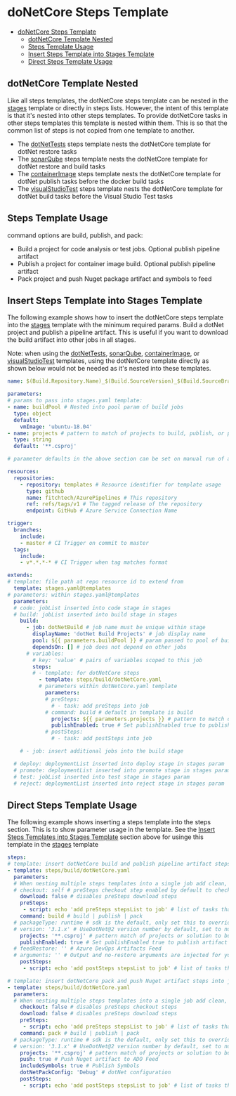 # doNetCore Steps Template

- [doNetCore Steps Template](#donetcore-steps-template)
  - [dotNetCore Template Nested](#dotnetcore-template-nested)
  - [Steps Template Usage](#steps-template-usage)
  - [Insert Steps Template into Stages Template](#insert-steps-template-into-stages-template)
  - [Direct Steps Template Usage](#direct-steps-template-usage)

## dotNetCore Template Nested

Like all steps templates, the dotNetCore steps template can be nested in the [stages](../../stages.md) template or directly in steps lists. However, the intent of this template is that it's nested into other steps templates. To provide dotNetCore tasks in other steps templates this template is nested within them. This is so that the common list of steps is not copied from one template to another.

- The [dotNetTests](./../code/dotNetTests.md) steps template nests the dotNetCore template for dotNet restore tasks
- The [sonarQube](./../code/sonarQube.md) steps template nests the dotNetCore template for dotNet restore and build tasks
- The [containerImage](containerImage.md) steps template nests the dotNetCore template for dotNet publish tasks before the docker build tasks
- The [visualStudioTest](./../test/visualStudioTest.md) steps template nests the dotNetCore template for dotNet build tasks before the Visual Studio Test tasks

## Steps Template Usage

command options are build, publish, and pack:

- Build a project for code analysis or test jobs. Optional publish pipeline artifact
- Publish a project for container image build. Optional publish pipeline artifact
- Pack project and push Nuget package artifact and symbols to feed

## Insert Steps Template into Stages Template

The following example shows how to insert the dotNetCore steps template into the [stages](../../stages.md) template with the minimum required params. Build a dotNet project and publish a pipeline artifact. This is useful if you want to download the build artifact into other jobs in all stages.

Note: when using the [dotNetTests](./../code/dotNetTests.md), [sonarQube](../code/sonarQube.md), [containerImage](containerImage.md), or [visualStudioTest](./../test/visualStudioTest.md) templates, using the dotNetCore template directly as shown below would not be needed as it's nested into these templates.

```yml
name: $(Build.Repository.Name)_$(Build.SourceVersion)_$(Build.SourceBranchName) # name is the format for $(Build.BuildNumber)

parameters:
# params to pass into stages.yaml template:
- name: buildPool # Nested into pool param of build jobs
  type: object
  default:
    vmImage: 'ubuntu-18.04'
- name: projects # pattern to match of projects to build, publish, or pack
  type: string
  default: '**.csproj'

# parameter defaults in the above section can be set on manual run of a pipeline to override

resources:
  repositories:
    - repository: templates # Resource identifier for template usage
      type: github
      name: fitchtech/AzurePipelines # This repository
      ref: refs/tags/v1 # The tagged release of the repository
      endpoint: GitHub # Azure Service Connection Name

trigger:
  branches:
    include:
    - master # CI Trigger on commit to master
  tags:
    include:
    - v*.*.*-* # CI Trigger when tag matches format

extends:
# template: file path at repo resource id to extend from
  template: stages.yaml@templates
# parameters: within stages.yaml@templates
  parameters:
  # code: jobList inserted into code stage in stages
  # build: jobList inserted into build stage in stages
    build:
      - job: dotNetBuild # job name must be unique within stage
        displayName: 'dotNet Build Projects' # job display name
        pool: ${{ parameters.buildPool }} # param passed to pool of build jobs
        dependsOn: [] # job does not depend on other jobs
      # variables:
        # key: 'value' # pairs of variables scoped to this job
        steps:
        # - template: for dotNetCore steps
          - template: steps/build/dotNetCore.yaml
          # parameters within dotNetCore.yaml template
            parameters:
            # preSteps: 
              # - task: add preSteps into job
            # command: build # default in template is build
              projects: ${{ parameters.projects }} # pattern to match of projects to build 
              publishEnabled: true # Set publishEnabled true to publish artifact of dotNet build or publish outputs 
            # postSteps:
              # - task: add postSteps into job

    # - job: insert additional jobs into the build stage

  # deploy: deploymentList inserted into deploy stage in stages param
  # promote: deploymentList inserted into promote stage in stages param
  # test: jobList inserted into test stage in stages param
  # reject: deploymentList inserted into reject stage in stages param

```

## Direct Steps Template Usage

The following example shows inserting a steps template into the steps section. This is to show parameter usage in the template. See the [Insert Steps Templates into Stages Template](#insert-steps-templates-into-stages-template) section above for usinge this template in the [stages](../../stages.md) template

```yml
steps:
# template: insert dotNetCore build and publish pipeline artifact steps into job
- template: steps/build/dotNetCore.yaml
  parameters:
  # When nesting multiple steps templates into a single job add clean, checkout, and download params set to false.
  # checkout: self # preSteps checkout step enabled by default to checkout the source repo
    download: false # disables preSteps download steps
    preSteps: 
     - script: echo 'add preSteps stepsList to job' # list of tasks that run before the main steps of the template. Inserted into steps after checkout/download
    command: build # build | publish | pack
  # packageType: runtime # sdk is the default, only set this to override sdk with runtime
  # version: '3.1.x' # UseDotNet@2 version number by default, set to null to skip step
    projects: '**.csproj' # pattern match of projects or solution to build or publish
    publishEnabled: true # Set publishEnabled true to publish artifact of dotNet build or publish outputs 
  # feedRestore: '' # Azure DevOps Artifacts Feed
  # arguments: '' # Output and no-restore arguments are injected for you. This param is for inserting any additional build/publish args for the task
    postSteps:
     - script: echo 'add postSteps stepsList to job' # list of tasks that run after the main steps of the template. Inserted into steps before publish/clean

# template: insert dotNetCore pack and push Nuget artifact steps into job
- template: steps/build/dotNetCore.yaml
  parameters:
  # When nesting multiple steps templates into a single job add clean, checkout, and download params set to false.
    checkout: false # disables preSteps checkout steps
    download: false # disables preSteps download steps
    preSteps: 
     - script: echo 'add preSteps stepsList to job' # list of tasks that run before the main steps of the template. Inserted into steps after checkout/download
    command: pack # build | publish | pack
  # packageType: runtime # sdk is the default, only set this to override sdk with runtime
  # version: '3.1.x' # UseDotNet@2 version number by default, set to null to skip step
    projects: '**.csproj' # pattern match of projects or solution to build or publish
    push: true # Push Nuget artifact to ADO Feed
    includeSymbols: true # Publish Symbols
    dotNetPackConfig: 'Debug' # dotNet configuration
    postSteps:
     - script: echo 'add postSteps stepsList to job' # list of tasks that run after the main steps of the template. Inserted into steps before publish/clean

```
